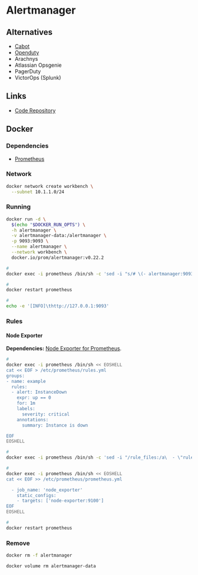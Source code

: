 # Alertmanager

## Alternatives

- [Cabot](/cabot.md)
- [Openduty](/openduty.md)
- Arachnys
- Atlassian Opsgenie
- PagerDuty
- VictorOps (Splunk)

## Links

- [Code Repository](https://github.com/prometheus/alertmanager)

## Docker

### Dependencies

- [Prometheus](/prometheus/README.md)

### Network

```sh
docker network create workbench \
  --subnet 10.1.1.0/24
```

### Running

```sh
docker run -d \
  $(echo "$DOCKER_RUN_OPTS") \
  -h alertmanager \
  -v alertmanager-data:/alertmanager \
  -p 9093:9093 \
  --name alertmanager \
  --network workbench \
  docker.io/prom/alertmanager:v0.22.2
```

```sh
#
docker exec -i prometheus /bin/sh -c 'sed -i "s/# \(- alertmanager:9093\)/\1/g" /etc/prometheus/prometheus.yml'

#
docker restart prometheus

#
echo -e '[INFO]\thttp://127.0.0.1:9093'
```

### Rules

#### Node Exporter

**Dependencies:** [Node Exporter for Prometheus](/prometheus/exporters/node_exporter.md).

```sh
#
docker exec -i prometheus /bin/sh << EOSHELL
cat << EOF > /etc/prometheus/rules.yml
groups:
- name: example
  rules:
  - alert: InstanceDown
    expr: up == 0
    for: 1m
    labels:
      severity: critical
    annotations:
      summary: Instance is down

EOF
EOSHELL

#
docker exec -i prometheus /bin/sh -c 'sed -i "/rule_files:/a\  - \"rules.yml\"" /etc/prometheus/prometheus.yml'

#
docker exec -i prometheus /bin/sh << EOSHELL
cat << EOF >> /etc/prometheus/prometheus.yml

  - job_name: 'node_exporter'
    static_configs:
    - targets: ['node-exporter:9100']
EOF
EOSHELL

#
docker restart prometheus
```

### Remove

```sh
docker rm -f alertmanager

docker volume rm alertmanager-data
```
